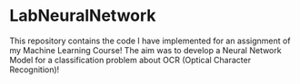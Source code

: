 # LabNeuralNetwork
This repository contains the code I have implemented for an assignment of my Machine Learning Course! The aim was to develop a Neural Network Model for a classification problem about OCR (Optical Character Recognition)!
